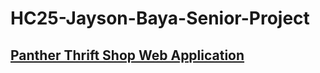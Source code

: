 # HC25-Jayson-Baya-Senior-Project

## **[Panther Thrift Shop Web Application](panther-thrift-shop.vercel.app)**
